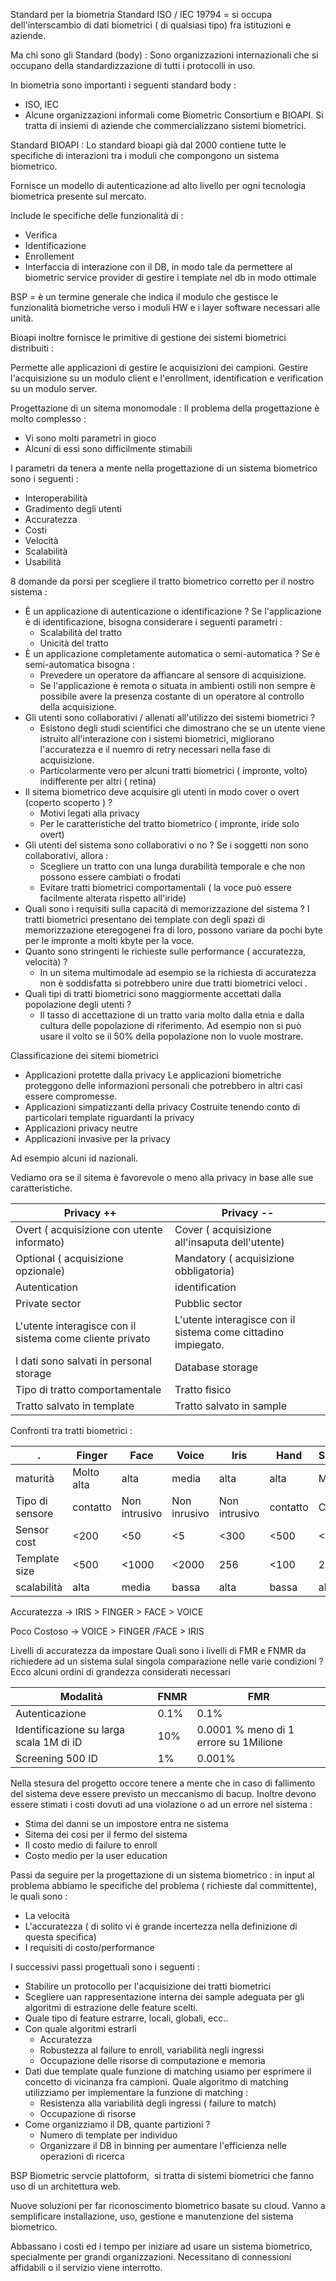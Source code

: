 Standard per la biometria
Standard ISO / IEC 19794 = si occupa dell'interscambio di dati biometrici ( di qualsiasi tipo) fra istituzioni e aziende.

Ma chi sono gli Standard (body) :
Sono organizzazioni internazionali che si occupano della standardizzazione di tutti i protocolli in uso.

In biometria sono importanti i seguenti standard body :
- ISO, IEC
- Alcune organizzazioni informali come Biometric Consortium e BIOAPI. Si tratta di insiemi di aziende che commercializzano sistemi biometrici.

Standard BIOAPI :
Lo standard bioapi già dal 2000 contiene tutte le specifiche di interazioni tra i moduli che compongono un sistema biometrico.

Fornisce un modello di autenticazione ad alto livello per ogni tecnologia biometrica presente sul mercato.

Include le specifiche delle funzionalità di :
- Verifica
- Identificazione
- Enrollement
- Interfaccia di interazione con il DB, in modo tale da permettere al biometric service provider di gestire i template nel db in modo ottimale

BSP = è un termine generale che indica il modulo che gestisce le funzionalità biometriche verso i moduli HW e i layer software necessari alle unità.

Bioapi inoltre fornisce le primitive di gestione dei sistemi biometrici distribuiti :

Permette alle applicazioni di gestire le acquisizioni dei campioni. Gestire l'acquisizione su un modulo client e l'enrollment, identification e verification su un modulo server.


Progettazione di un sitema monomodale :
Il problema della progettazione è molto complesso :
- Vi sono molti parametri in gioco
- Alcuni di essi sono difficilmente stimabili

I parametri da tenera a mente nella progettazione di un sistema biometrico sono i seguenti :
- Interoperabilità
- Gradimento degli utenti
- Accuratezza
- Costi
- Velocità
- Scalabilità
- Usabilità

8 domande da porsi per scegliere il tratto biometrico corretto per il nostro sistema :
- È un applicazione di autenticazione o identificazione ?
	Se l'applicazione è di identificazione, bisogna considerare i seguenti parametri :
	- Scalabilità del tratto
	- Unicità del tratto
- È un applicazione completamente automatica o semi-automatica ?
	Se è semi-automatica bisogna :
	- Prevedere un operatore da affiancare al sensore di acquisizione.
	- Se l'applicazione è remota o situata in ambienti ostili non sempre è possibile avere la presenza costante di un operatore al controllo della acquisizione.
- Gli utenti sono collaborativi / allenati all'utilizzo dei sistemi biometrici ?
	- Esistono degli studi scientifici che dimostrano che se un utente viene istruito all'interazione con i sistemi biometrici, migliorano l'accuratezza e il nuemro di retry necessari nella fase di acquisizione.
	- Particolarmente vero per alcuni tratti biometrici ( impronte, volto) indifferente per altri ( retina)
- Il sitema biometrico deve acquisire gli utenti in modo cover o overt (coperto scoperto ) ?
	- Motivi legati alla privacy
	- Per le caratteristiche del tratto biometrico ( impronte, iride solo overt)
- Gli utenti del sistema sono collaborativi o no ?
	Se i soggetti non sono collaborativi, allora :
	- Scegliere un tratto con una lunga durabilità temporale e che non possono essere cambiati o frodati
	- Evitare tratti biometrici comportamentali ( la voce può essere facilmente alterata rispetto all'iride)
- Quali sono i requisiti sulla capacità di memorizzazione del sistema ?
I tratti biometrici presentano dei template con degli spazi di memorizzazione eteregogenei fra di loro, possono variare da pochi byte per le impronte a molti kbyte per la voce.
- Quanto sono stringenti le richieste sulle performance ( accuratezza, velocità) ?
	- In un sitema multimodale ad esempio se la richiesta di accuratezza non è soddisfatta si potrebbero unire due tratti biometrici veloci .
- Quali tipi di tratti biometrici sono maggiormente accettati dalla popolazione degli utenti ?
	- Il tasso di accettazione di un tratto varia molto dalla etnia e dalla cultura delle popolazione di riferimento.
Ad esempio non si può usare il volto se il 50% della popolazione non lo vuole mostrare.

Classificazione dei sitemi biometrici
- Applicazioni protette dalla privacy
Le applicazioni biometriche proteggono delle informazioni personali che potrebbero in altri casi essere compromesse.
- Applicazioni simpatizzanti della privacy
Costruite tenendo conto di particolari template riguardanti la privacy
- Applicazioni privacy neutre
- Applicazioni invasive per la privacy

Ad esempio alcuni id nazionali.

Vediamo ora se il sitema è favorevole o meno alla privacy in base alle sue caratteristiche.

| Privacy ++ | Privacy -- |
| ---- | ---- |
| Overt ( acquisizione con utente informato) | Cover ( acquisizione all'insaputa dell'utente) |
| Optional ( acquisizione opzionale) | Mandatory ( acquisizione obbligatoria) |
| Autentication | identification |
| Private sector | Pubblic sector |
| L'utente interagisce con il sistema come cliente privato | L'utente interagisce con il sistema come cittadino impiegato. |
| I dati sono salvati in personal storage | Database storage |
| Tipo di tratto comportamentale | Tratto fisico |
| Tratto salvato in template | Tratto salvato in sample |

Confronti tra tratti biometrici :

| . | Finger | Face | Voice | Iris | Hand | Signature |
| ---- | ---- | ---- | ---- | ---- | ---- | ---- |
| maturità | Molto alta | alta | media | alta | alta | Media |
| Tipo di sensore | contatto | Non intrusivo | Non inrusivo | Non intrusivo | contatto | Contatto |
| Sensor cost | <200 | <50 | <5 | <300 | <500 | <300 |
| Template size | <500 | <1000 | <2000 | 256 | <100 | 200 |
| scalabilità | alta | media | bassa | alta | bassa | akta |

Accuratezza -> IRIS > FINGER > FACE > VOICE

Poco Costoso -> VOICE > FINGER /FACE > IRIS


Livelli di accuratezza da impostare
Quali sono i livelli di FMR e FNMR da richiedere ad un sistema sulal singola comparazione nelle varie condizioni ? Ecco alcuni ordini di grandezza considerati necessari

| Modalità | FNMR | FMR |
| ---- | ---- | ---- |
| Autenticazione | 0.1% | 0.1% |
| Identificazione su larga scala 1M di iD | 10% | 0.0001 % meno di 1 errore su 1Milione |
| Screening 500 ID | 1% | 0.001% |

Nella stesura del progetto occore tenere a mente che in caso di fallimento del sistema deve essere previsto un meccanismo di bacup. Inoltre devono essere stimati i costi dovuti ad una violazione o ad un errore nel sistema :
- Stima dei danni se un impostore entra ne sistema
- Sitema dei cosi per il fermo del sistema
- Il costo medio di failure to enroll
- Costo medio per la user education

Passi da seguire per la progettazione di un sistema biometrico :
in input al problema abbiamo le specifiche del problema ( richieste dal committente), le quali sono :
- La velocità
- L'accuratezza ( di solito vi è grande incertezza nella definizione di questa specifica)
- I requisiti di costo/performance

I successivi passi progettuali sono i seguenti :
- Stabilire un protocollo per l'acquisizione dei tratti biometrici
- Scegliere uan rappresentazione interna dei sample adeguata per gli algoritmi di estrazione delle feature scelti.
- Quale tipo di feature estrarre, locali, globali, ecc..
- Con quale algoritmi estrarli
	- Accuratezza
	- Robustezza al failure to enroll, variabilità negli ingressi
	- Occupazione delle risorse di computazione e memoria
- Dati due template quale funzione di matching usiamo per esprimere il concetto di vicinanza fra campioni. Quale algoritmo di matching utilizziamo per implementare la funzione di matching :
	- Resistenza alla variabilità degli ingressi ( failure to match)
	- Occupazione di risorse
- Come organizziamo il DB, quante partizioni ?
	- Numero di template per individuo
	- Organizzare il DB in binning per aumentare l'efficienza nelle operazioni di ricerca


BSP
Biometric servcie plattoform,  si tratta di sistemi biometrici che fanno uso di un architettura web.

Nuove soluzioni per far riconoscimento biometrico basate su cloud.
Vanno a semplificare installazione, uso, gestione e manutenzione del sistema biometrico.

Abbassano i costi ed i tempo per iniziare ad usare un sistema biometrico, specialmente per grandi organizzazioni.
Necessitano di connessioni affidabili o il servizio viene interrotto.